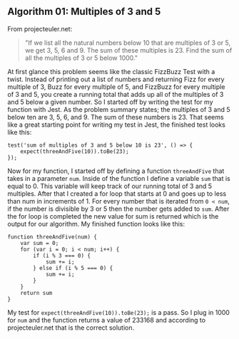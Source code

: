 ## Algorithm 01: Multiples of 3 and 5
From projecteuler.net: 
> "If we list all the natural numbers below 10 that are multiples of 3 or 5, we get 3, 5, 6 and 9. The sum of these multiples is 23. Find the sum of all the multiples of 3 or 5 below 1000."

At first glance this problem seems like the classic FizzBuzz Test with a twist. Instead of printing out a list of numbers and returning Fizz for every multiple of 3, Buzz for every multiple of 5, and FizzBuzz for every multiple of 3 and 5, you create a running total that adds up all of the multiples of 3 and 5 below a given number.
So I started off by writing the test for my function with Jest. As the problem summary states; the multiples of 3 and 5 below ten are 3, 5, 6, and 9. The sum of these numbers is 23. That seems like a great starting point for writing my test in Jest, the finished test looks like this:
```
test('sum of multiples of 3 and 5 below 10 is 23', () => {
    expect(threeAndFive(10)).toBe(23);
});
```
Now for my function, I started off by defining a function `threeAndFive` that takes in a parameter `num`. Inside of the function I define a variable `sum` that is equal to 0. This variable will keep track of our running total of 3 and 5 multiples. After that I created a for loop that starts at 0 and goes up to less than num in increments of 1. For every number that is iterated from `0 < num`, if the number is divisible by 3 or 5 then the number gets added to `sum`. After the for loop is completed the new value for sum is returned which is the output for our algorithm. My finished function looks like this:
```
function threeAndFive(num) {
    var sum = 0;
    for (var i = 0; i < num; i++) {
        if (i % 3 === 0) {
            sum += i;
        } else if (i % 5 === 0) {
            sum += i;
        }
    }
    return sum
}
```
My test for `expect(threeAndFive(10)).toBe(23);` is a pass. So I plug in 1000 for `num` and the function returns a value of 233168 and according to projecteuler.net that is the correct solution. 

